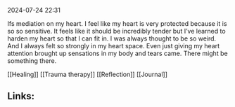 2024-07-24 22:31

Ifs mediation on my heart. I feel like my heart is very protected because it is so so sensitive. It feels like it should be incredibly tender but I’ve learned to harden my heart so that I can fit in. I was always thought to be so weird. And I always felt so strongly in my heart space. Even just giving my heart attention brought up sensations in my body and tears came. There might be something there. 

[[Healing]] 
[[Trauma therapy]]
[[Reflection]]
[[Journal]]
## Links:



